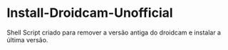 # Install-Droidcam-Unofficial
Shell Script criado para remover a versão antiga do droidcam e instalar a última versão.
